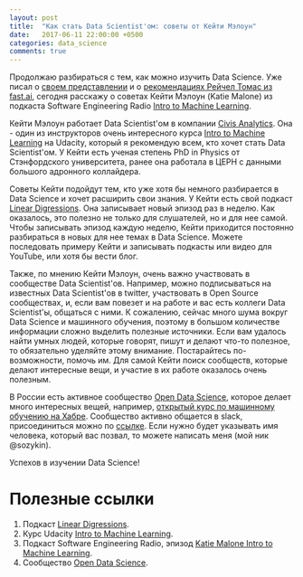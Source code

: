 ```yaml
---
layout: post
title:  "Как стать Data Scientist'ом: советы от Кейти Мэлоун"
date:   2017-06-11 22:00:00 +0500
categories: data_science
comments: true
---
```

Продолжаю разбираться с тем, как можно изучить Data Science. Уже писал о [своем представлении](/career_planning/2017/02/28/How-to-become-data-scientist.html) и о [рекомендациях Рейчел Томас из fast.ai](/data_science/2017/04/18/focus-on-coding.html), сегодня расскажу о советах Кейти Мэлоун (Katie Malone) из подкаста Software Engineering Radio [Intro to Machine Learning](http://www.se-radio.net/2017/03/se-radio-episode-286-katie-malone-intro-to-machine-learning/).

Кейти Мэлоун работает Data Scientist'ом в компании [Civis Analytics](https://www.civisanalytics.com/). Она - один из инструкторов очень интересного курса [Intro to Machine Learning](https://www.udacity.com/course/intro-to-machine-learning--ud120) на Udacity, который я рекомендую всем, кто хочет стать Data Scientist'ом. У Кейти есть ученая степень PhD in Physics от Стэнфордского университета, ранее она работала в ЦЕРН с данными большого адронного коллайдера.

<!--more-->

Советы Кейти подойдут тем, кто уже хотя бы немного разбирается в Data Science и хочет расширить свои знания. У Кейти есть свой подкаст [Linear Digressions](http://lineardigressions.com/). Она записывает новый эпизод раз в неделю. Как оказалось, это полезно не только для слушателей, но и для нее самой. Чтобы записывать эпизод каждую неделю, Кейти приходится постоянно разбираться в новых для нее темах в Data Science. Можете последовать примеру Кейти и записывать подкасты или видео для YouTube, или хотя бы вести блог.

Также, по мнению Кейти Мэлоун, очень важно участвовать в сообществе Data Scientist'ов. Например, можно подписываться на известных Data Scientist'ов в twitter, участвовать в Open Source сообществах, и, если вам повезет и на работе и вас есть коллеги Data Scientist'ы, общаться с ними. К сожалению, сейчас много шума вокруг Data Science и машинного обучения, поэтому в большом количестве информации сложно выделить полезные источники. Если вам удалось найти умных людей, которые говорят, пишут и делают что-то полезное, то обязательно уделяйте этому внимание. Постарайтесь по-возможности, помочь им. Для самой Кейти поиск сообществ, которые делают интересные вещи, и участие в их работе оказалось очень полезным.   

В России есть активное сообщество [Open Data Science](http://ods.ai/), которое делает много интересных вещей, например, [открытый курс по машинному обучению на Хабре](https://habrahabr.ru/company/ods/blog/322626/). Сообщество активно общается в slack, присоединиться можно по [ссылке](http://ods.ai/). Если нужно будет указывать имя человека, который вас позвал, то можете написать меня (мой ник @sozykin).

Успехов в изучении Data Science!

# Полезные ссылки

1. Подкаст [Linear Digressions](http://lineardigressions.com/).
2. Курс Udacity [Intro to Machine Learning](https://www.udacity.com/course/intro-to-machine-learning--ud120).
3. Подкаст Software Engineering Radio, эпизод [Katie Malone Intro to Machine Learning](http://www.se-radio.net/2017/03/se-radio-episode-286-katie-malone-intro-to-machine-learning/).
4. Сообщество [Open Data Science](http://ods.ai/).

